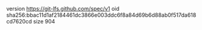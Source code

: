 version https://git-lfs.github.com/spec/v1
oid sha256:bbac11d1af2184461dc3866e003ddc6f8a84d69b6d88ab0f517da618cd7620cd
size 904
